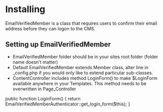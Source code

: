 # Installing

EmailVerifiedMember is a class that requires users to confirm their email address before they can logon to the CMS.

## Setting up EmailVerifiedMember

 * EmailVerifiedMember folder should be in your sites root folder (folder name doesn't matter)
 * Default EmailVerifiedMember extends Member class, alter line in _config.php if you would only like to extend particular sub-classes.
 * ContentController includes method LoginForm() to make $LoginForm available anywhere in your Templates. This method needs to be overwritten in Page_Controller

public function LoginForm() {
  return EmailVerifiedMemberAuthenticator::get_login_form($this);
}

